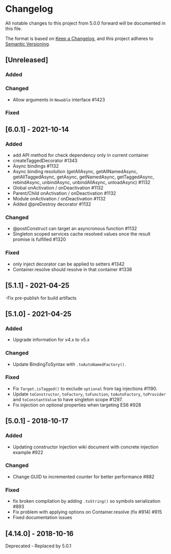 # Changelog
All notable changes to this project from 5.0.0 forward will be documented in this file.

The format is based on [Keep a Changelog](https://keepachangelog.com/en/1.0.0/),
and this project adheres to [Semantic Versioning](https://semver.org/spec/v2.0.0.html).

## [Unreleased]

### Added

### Changed
- Allow arguments in `Newable` interface #1423

### Fixed

## [6.0.1] - 2021-10-14
### Added
- add API method for check dependency only in current container
- createTaggedDecorator #1343
- Async bindings #1132
- Async binding resolution (getAllAsync, getAllNamedAsync, getAllTaggedAsync, getAsync, getNamedAsync, getTaggedAsync, rebindAsync, unbindAsync, unbindAllAsync, unloadAsync) #1132
- Global onActivation / onDeactivation #1132
- Parent/Child onActivation / onDeactivation #1132
- Module onActivation / onDeactivation #1132
- Added @preDestroy decorator #1132

### Changed
- @postConstruct can target an asyncronous function #1132
- Singleton scoped services cache resolved values once the result promise is fulfilled #1320

### Fixed
- only inject decorator can be applied to setters #1342
- Container.resolve should resolve in that container #1338

## [5.1.1] - 2021-04-25
-Fix pre-publish for build artifacts

## [5.1.0] - 2021-04-25
### Added
- Upgrade information for v4.x to v5.x

### Changed
- Update BindingToSyntax with `.toAutoNamedFactory()`.

### Fixed
- Fix `Target.isTagged()` to exclude `optional` from tag injections #1190.
- Update `toConstructor`, `toFactory`, `toFunction`, `toAutoFactory`, `toProvider` and `toConstantValue` to have singleton scope #1297.
- Fix injection on optional properties when targeting ES6 #928

## [5.0.1] - 2018-10-17
### Added
- Updating constructor injection wiki document with concrete injection example #922

### Changed
- Change GUID to incremented counter for better performance #882

### Fixed
- fix broken compilation by adding `.toString()` so symbols serialization #893
- Fix problem with applying options on Container.resolve (fix #914) #915
- Fixed documentation issues

## [4.14.0] - 2018-10-16
Deprecated - Replaced by 5.0.1
